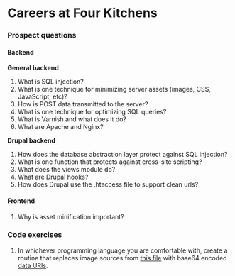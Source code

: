 # Careers at Four Kitchens

### Prospect questions

#### Backend

**General backend**

1. What is SQL injection?
2. What is one technique for minimizing server assets (images, CSS, JavaScript, etc)?
3. How is POST data transmitted to the server?
4. What is one technique for optimizing SQL queries?
5. What is Varnish and what does it do?
6. What are Apache and Nginx?

**Drupal backend**

1. How does the database abstraction layer protect against SQL injection?
2. What is one function that protects against cross-site scripting?
3. What does the views module do?
4. What are Drupal hooks?
5. How does Drupal use the .htaccess file to support clean urls?

#### Frontend

1. Why is asset minification important?

### Code exercises

1. In whichever programming language you are comfortable with, create a routine that
   replaces image sources from [this file](./exercises/base64/index.html) with base64
   encoded [data URIs](https://developer.mozilla.org/en-US/docs/data_URIs).
